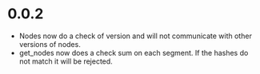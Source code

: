 0.0.2
=====

* Nodes now do a check of version and will not communicate with other versions of nodes.
* get_nodes now does a check sum on each segment. If the hashes do not match it will be rejected.

